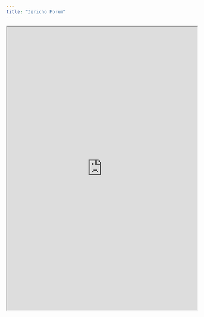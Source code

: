 ```yaml
---
title: "Jericho Forum"
---
```



<iframe height="750" width="100%" src="https://ewelton.github.io/ktest/wiki.html#Jericho%20Forum"></iframe>
